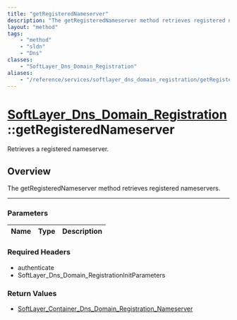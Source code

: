 ```yaml
---
title: "getRegisteredNameserver"
description: "The getRegisteredNameserver method retrieves registered nameservers."
layout: "method"
tags:
    - "method"
    - "sldn"
    - "Dns"
classes:
    - "SoftLayer_Dns_Domain_Registration"
aliases:
    - "/reference/services/softlayer_dns_domain_registration/getRegisteredNameserver"
---
```

# [SoftLayer_Dns_Domain_Registration](/reference/services/SoftLayer_Dns_Domain_Registration)::getRegisteredNameserver

Retrieves a registered nameserver.


## Overview 
The getRegisteredNameserver method retrieves registered nameservers. 

-----

### Parameters 
|Name | Type | Description |
| --- | --- | --- |


### Required Headers
* authenticate
* SoftLayer_Dns_Domain_RegistrationInitParameters


### Return Values
* <a href='/reference/datatypes/SoftLayer_Container_Dns_Domain_Registration_Nameserver'>SoftLayer_Container_Dns_Domain_Registration_Nameserver </a>





